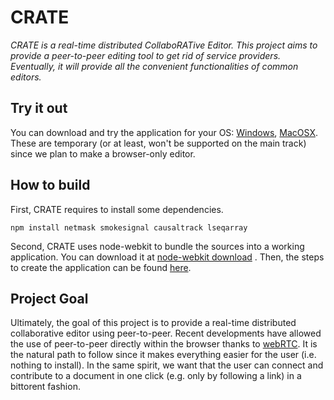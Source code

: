 CRATE
=====

<i>CRATE is a real-time distributed CollaboRATive Editor. This project aims to
provide a peer-to-peer editing tool to get rid of service
providers. Eventually, it will provide all the convenient functionalities of
common editors.</i>

Try it out
----------

You can download and try the application for your OS:
[Windows](https://dl.dropboxusercontent.com/u/21159323/sandedit-win.zip),
[MacOSX](https://dl.dropboxusercontent.com/u/21159323/sandedit-osx.zip). These
are temporary (or at least, won't be supported on the main track) since we plan
to make a browser-only editor.

How to build
------------

First, CRATE requires to install some dependencies.
```
npm install netmask smokesignal causaltrack lseqarray
```

Second, CRATE uses node-webkit to bundle the sources into a working
application. You can download it at [node-webkit
download](https://github.com/rogerwang/node-webkit#download) . Then, the steps
to create the application can be found
[here](https://github.com/rogerwang/node-webkit/wiki/How-to-package-and-distribute-your-apps).

Project Goal
------------

Ultimately, the goal of this project is to provide a real-time distributed
collaborative editor using peer-to-peer. Recent developments have allowed the
use of peer-to-peer directly within the browser thanks to
[webRTC](http://www.webrtc.org). It is the natural path to follow since it
makes everything easier for the user (i.e. nothing to install). In the same
spirit, we want that the user can connect and contribute to a document in one
click (e.g. only by following a link) in a bittorent fashion.
